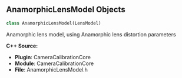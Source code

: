 ## AnamorphicLensModel Objects

```python
class AnamorphicLensModel(LensModel)
```

Anamorphic lens model, using Anamorphic lens distortion parameters

**C++ Source:**

- **Plugin**: CameraCalibrationCore
- **Module**: CameraCalibrationCore
- **File**: AnamorphicLensModel.h

<a id="unreal.CalibrationPointComponent"></a>